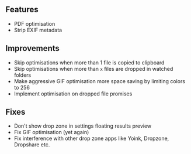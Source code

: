## Features

- PDF optimisation
- Strip EXIF metadata

## Improvements

- Skip optimisations when more than 1 file is copied to clipboard
- Skip optimisations when more than `x` files are dropped in watched folders
- Make aggressive GIF optimisation more space saving by limiting colors to 256
- Implement optimisation on dropped file promises

## Fixes

- Don't show drop zone in settings floating results preview
- Fix GIF optimisation (yet again)
- Fix interference with other drop zone apps like Yoink, Dropzone, Dropshare etc.
